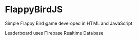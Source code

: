 # FlappyBirdJS

Simple Flappy Bird game developed in HTML and JavaScript.

Leaderboard uses Firebase Realtime Database
